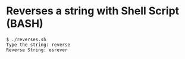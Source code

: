 # Reverses a string with Shell Script (BASH)

```
$ ./reverses.sh
Type the string: reverse
Reverse String: esrever
```
